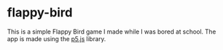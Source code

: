 # flappy-bird

This is a simple Flappy Bird game I made while I was bored at school. The app is made using the [p5.js](https://p5js.org) library.


